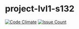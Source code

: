 # project-lvl1-s132
[![Code Climate](https://codeclimate.com/github/yarymvsarge/project-lvl1-s132/badges/gpa.svg)](https://codeclimate.com/github/yarymvsarge/project-lvl1-s132)
[![Issue Count](https://codeclimate.com/github/yarymvsarge/project-lvl1-s132/badges/issue_count.svg)](https://codeclimate.com/github/yarymvsarge/project-lvl1-s132)